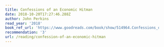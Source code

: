 ```yaml
---
title: Confessions of an Economic Hitman
date: 2018-10-20T17:27:46.288Z
author: John Perkins
read_year: '2018'
book_ref_url: 'https://www.goodreads.com/book/show/514964.Confessions_of_an_Economic_Hitman'
recommendation: '3'
url: /reading/confession-of-an-economic-hitman
---
```


